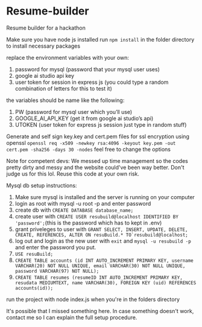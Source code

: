 # Resume-builder
Resume builder for a hackathon

Make sure you have node js installed
run ```npm install``` in the folder directory to install necessary packages

replace the environment variables with your own:
1. password for mysql (password that your mysql user uses)
2. google ai studio api key
3. user token for session in express js (you could type a random combination of letters for this to test it)

the variables should be name like the following:
1. PW (password for mysql user which you’ll use)
2. GOOGLE_AI_API_KEY (get it from google ai studio’s api)
3. UTOKEN (user token for express js session just type in random stuff)

Generate and self sign key.key and cert.pem files for ssl encryption using openssl
```openssl req -x509 -newkey rsa:4096 -keyout key.pem -out cert.pem -sha256 -days 30 -nodes```
feel free to change the options

Note for competent devs: We messed up time management so the codes pretty dirty and messy and the website could've been way better. Don't judge us for this lol.
Reuse this code at your own risk.

Mysql db setup instructions:
1. Make sure mysql is installed and the server is running on your computer
2. login as root with mysql -u root -p and enter password
3. create db with ```CREATE DATABASE database_name;```
4. create user with ```CREATE USER resubuild@localhost IDENTIFIED BY 'password';```(this is the password which has to kept in .env)
5. grant priveleges to user with  ```GRANT SELECT, INSERT, UPDATE, DELETE, CREATE, REFERENCES, ALTER ON resuBuild.* TO`resubuild@localhost;```
6. log out and login as the new user with ```exit``` and ```mysql -u resubuild -p``` and enter the password you put.
7. ```USE resuBuild;```
8. ```CREATE TABLE accounts (id INT AUTO_INCREMENT PRIMARY KEY, username VARCHAR(20) NOT NULL UNIQUE, email VARCHAR(30) NOT NULL UNIQUE, password VARCHAR(97) NOT NULL);```
9. ```CREATE TABLE resumes (resumeID INT AUTO_INCREMENT PRIMARY KEY, resudata MEDIUMTEXT, name VARCHAR(30), FOREIGN KEY (uid) REFERENCES accounts(id));```

run the project with node index.js when you're in the folders directory

It's possible that I missed something here.
In case something doesn't work, contact me so I can explain the full setup procedure.
